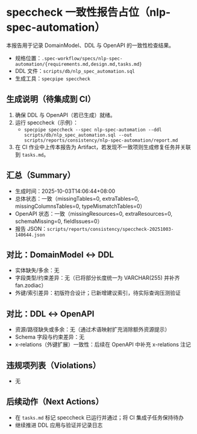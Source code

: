 # speccheck 一致性报告占位（nlp-spec-automation）

本报告用于记录 DomainModel、DDL 与 OpenAPI 的一致性检查结果。

- 规格位置：`.spec-workflow/specs/nlp-spec-automation/{requirements.md,design.md,tasks.md}`
- DDL 文件：`scripts/db/nlp_spec_automation.sql`
- 生成工具：`specpipe speccheck`

## 生成说明（待集成到 CI）
1. 确保 DDL 与 OpenAPI（若已生成）就绪。
2. 运行 speccheck（示例）：
   - `specpipe speccheck --spec nlp-spec-automation --ddl scripts/db/nlp_spec_automation.sql --out scripts/reports/consistency/nlp-spec-automation/report.md`
3. 在 CI 作业中上传本报告为 Artifact，若发现不一致项则生成修复任务并关联到 `tasks.md`。

## 汇总（Summary）
- 生成时间：2025-10-03T14:06:44+08:00
- 总体状态：一致（missingTables=0, extraTables=0, missingColumnsTables=0, typeMismatchTables=0）
- OpenAPI 状态：一致（missingResources=0, extraResources=0, schemaMissing=0, fieldIssues=0）
- 报告 JSON：`scripts/reports/consistency/speccheck-20251003-140644.json`

## 对比：DomainModel ↔ DDL
- 实体缺失/多余：无
- 字段类型/约束差异：无（已将部分长度统一为 VARCHAR(255) 并补齐 fan.zodiac）
- 外键/索引差异：初版符合设计；已新增建议索引，待实际查询压测验证

## 对比：DDL ↔ OpenAPI
- 资源/路径缺失或多余：无（通过术语映射扩充消除额外资源提示）
- Schema 字段与约束差异：无
- x-relations（外键扩展）一致性：后续在 OpenAPI 中补充 x-relations 注记

## 违规项列表（Violations）
- 无

## 后续动作（Next Actions）
- 在 `tasks.md` 标记 speccheck 已运行并通过；将 CI 集成子任务保持待办
- 继续推进 DDL 应用与验证并记录日志